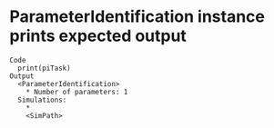 # ParameterIdentification instance prints expected output

    Code
      print(piTask)
    Output
      <ParameterIdentification>
        * Number of parameters: 1
      Simulations:
        *
        <SimPath>

